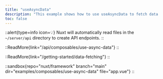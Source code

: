 ```yaml
---
title: "useAsyncData"
description: "This example shows how to use useAsyncData to fetch data from an API endpoint."
toc: false
---
```


::alert{type=info icon=💡}
Nuxt will automatically read files in the `~/server/api` directory to create API endpoints.
::

::ReadMore{link="/api/composables/use-async-data"}
::

::ReadMore{link="/getting-started/data-fetching"}
::

::sandbox{repo="nuxt/framework" branch="main" dir="examples/composables/use-async-data" file="app.vue"}
::
